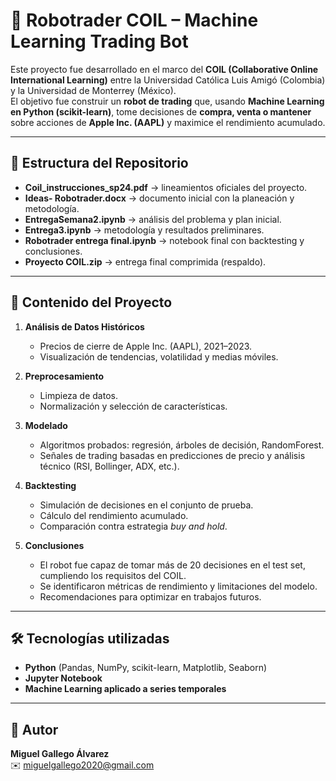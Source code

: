 # 🤖 Robotrader COIL – Machine Learning Trading Bot

Este proyecto fue desarrollado en el marco del **COIL (Collaborative Online International Learning)** entre la Universidad Católica Luis Amigó (Colombia) y la Universidad de Monterrey (México).  
El objetivo fue construir un **robot de trading** que, usando **Machine Learning en Python (scikit-learn)**, tome decisiones de **compra, venta o mantener** sobre acciones de **Apple Inc. (AAPL)** y maximice el rendimiento acumulado.

---

## 📂 Estructura del Repositorio
- **Coil_instrucciones_sp24.pdf** → lineamientos oficiales del proyecto.  
- **Ideas- Robotrader.docx** → documento inicial con la planeación y metodología.  
- **EntregaSemana2.ipynb** → análisis del problema y plan inicial.  
- **Entrega3.ipynb** → metodología y resultados preliminares.    
- **Robotrader entrega final.ipynb** → notebook final con backtesting y conclusiones.  
- **Proyecto COIL.zip** → entrega final comprimida (respaldo).  

---

## 🔎 Contenido del Proyecto
1. **Análisis de Datos Históricos**  
   - Precios de cierre de Apple Inc. (AAPL), 2021–2023.  
   - Visualización de tendencias, volatilidad y medias móviles.  

2. **Preprocesamiento**  
   - Limpieza de datos.  
   - Normalización y selección de características.  

3. **Modelado**  
   - Algoritmos probados: regresión, árboles de decisión, RandomForest.  
   - Señales de trading basadas en predicciones de precio y análisis técnico (RSI, Bollinger, ADX, etc.).  

4. **Backtesting**  
   - Simulación de decisiones en el conjunto de prueba.  
   - Cálculo del rendimiento acumulado.  
   - Comparación contra estrategia *buy and hold*.  

5. **Conclusiones**  
   - El robot fue capaz de tomar más de 20 decisiones en el test set, cumpliendo los requisitos del COIL.  
   - Se identificaron métricas de rendimiento y limitaciones del modelo.  
   - Recomendaciones para optimizar en trabajos futuros.  

---

## 🛠️ Tecnologías utilizadas
- **Python** (Pandas, NumPy, scikit-learn, Matplotlib, Seaborn)  
- **Jupyter Notebook**  
- **Machine Learning aplicado a series temporales**  

---

## 📣 Autor
**Miguel Gallego Álvarez**  
✉️ miguelgallego2020@gmail.com  
